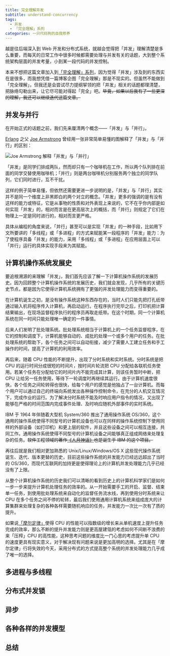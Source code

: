 ```yaml
---
title: 完全理解并发
subtitle: understand-concurrency
tags:
  - 并发
  - 「完全理解」系列
categories: 一只代码狗的自我修养
---
```


越是往后端深入到 Web 开发和分布式系统，就越会觉得把「并发」理解清楚是多么重要，而每天的日常工作中很多时候都需要处理与并发有关的话题，大到整个系统架构层面的并发考量，小到某一段代码的并发控制。

本来不想把这篇文章加入到[「完全理解」系列](http://maples7.com/tags/「完全理解」系列/)，因为觉得「并发」涉及到的东西实在是很多，而我想凭借一篇博客企图「完全理解」那是不现实的。但虽然不能做到「完全理解」，但我还是会尝试尽力提纲挈领的把「并发」相关的话题都理清楚，把脉络勾勒出来，让它尽可能对得起「完全」吧。~~毕竟，如果以后我有了一些更深的理解，我还可以继续迭代这篇文章。~~

<!-- more -->

## 并发与并行

在开始正式的话题之前，我们先来厘清两个概念——「并发」与「并行」。

[Erlang](<https://en.wikipedia.org/wiki/Erlang_(programming_language)>) 之父 [Joe Armstrong](<https://en.wikipedia.org/wiki/Joe_Armstrong_(programmer)>) 曾经用一张非常简单易懂的图解释了「并发」与「并行」的区别：

![Joe Armstrong 解释「并发」与「并行」](https://i.loli.net/2018/08/06/5b67309e4d019.jpg)

「并发」是同学们排成两队，然而却只有一个咖啡机在工作，所以两个队列排在前面的同学交替使用咖啡机；「并行」则是两台咖啡机分别服务两个独立的同学队列，它们同时进行，互不干扰。

这样的例子简单易懂，但依然还需要更进一步说明的是，「并发」与「并行」其实并不是同一个维度上非黑即白的两个对立的概念。「并发」更多的强调的是有没有这样的能力或特征，它是从事物的性质和对外表现上来说的，它不在乎你内部是如何实现「并发」的，相对而言是在更高层次上的概括，而「并行」则规定了它们在物理上一定是同时进行的，相对而言更严格。

具体从编程的角度来说，「并行」甚至可以是实现「并发」的一种手段，比如用下文所要讲的「多线程」或「多进程」的方式来赋能某一段程序的「并发」能力：为了使程序具备「并发」的能力，采用「多线程」或「多进程」在应用层面上可以「并行」运行的具体实现手段来为其赋能。

## 计算机操作系统发展史

要追根溯源的来理解「并发」，我们首先应该了解一下计算机操作系统的发展历史。因为回顾整个计算机操作系统的发展历史，我们就会发现，几乎所有的关键历史节点，都是因为它使得计算机系统拥有了更强的并发处理能力而变得重要的。

在计算机诞生之初，是没有操作系统这种东西存在的，当时人们只能先把打孔纸带通过输入机将程序传入计算机，再启动运行。在程序执行完毕之后，打印机把计算结果输出，在现场监督程序执行的程序员再取走纸带。在这个时期，同一个计算机系统在同一时间只能处理唯一确定的一件事情。

后来人们发明了批处理系统。批处理系统相当于计算机上的一个任务监督程序，在它的控制和调度下，计算机能够自动的、成批的处理一个或多个用户的任务。在批处理系统的帮助下，各个任务之间可以自动衔接，减少了需要人工建立任务和手工操作的时间，提高了计算机的利用效率。

再后来，随着 CPU 性能的不断提升，出现了分时系统和实时系统。分时系统是把 CPU 的运行时间分成很短的时间片，按时间片轮流把 CPU 分配给各联机任务使用。若某个任务在分配给它的时间片内不能完成其计算，则该任务暂时中断，把 CPU 让给另一任务使用，等待下一轮调度时再继续其运行。由于计算机速度很快，各个任务之间轮转得也很快，给每个用户的感觉是他独占了一台计算机。而每个用户可以通过自己的终端向系统发出各种操作控制命令，在充分的人机交互情况下，完成作业的运行。为了解决分时系统不能及时响应用户指令的情况，又出现了能够在严格的时间范围内完成事件处理、及时响应随机外部事件的实时系统。

IBM 于 1964 年伴随着大型机 System/360 推出了通用操作系统 OS/360，这个通用的操作系统使得不同型号的计算机设备也可以在同样的操作系统控制下使用同样的外部设备（如打印机）和更上层的软件，并且这些设备之间可以相互连接，共同工作。通用操作系统使得不同型号的计算机设备之间能够真正组成网络来处理复杂的任务。~~软件工程领域的著作[《人月神话》](https://book.douban.com/subject/2230248/)也是诞生于 IBM 的这个项目。~~

再往后就是我们相对更加熟悉的 Unix/Linux/Windows/OS X 这些现代操作系统诞生、迭代、版本更替的历史，目前这些操作系统的并发能力已经远远超出了当时的 OS/360，而现代互联网的加持更是使得理论上的计算机并发处理能力几乎已经没有了上限。

从整个计算机操作系统的历史我们可以清晰的看到历史上的计算机科学家们是如何一步一步来提升计算机处理任务的效率的。从一开始需要手工的开启、监督、结束单一任务，到使用批处理系统来自动化的监督任务流水线，再到使用分时系统来让 CPU 在多个任务之间不停的轮转，最后我们使用通用计算机系统来组成庞大的计算集群来处理复杂的各种各样需要随机响应的任务，并发能力一次比一次有了质的提升。

如果说[「摩尔定律」](https://zh.wikipedia.org/wiki/摩尔定律)使得 CPU 的性能可以指数级的增长来从单机速度上提升任务完成的效率，那么不断的提升并发能力则是更高屋建瓴的考虑如何不间断不浪费的来「压榨」CPU 的高性能，这种思考问题的维度比一门心思的考虑提升单 CPU 的速度更具有现实意义，对于解决现有问题来说是更加高明的选择。尤其是在「摩尔定律」行将失效的今天，采用分布式的方式提高整个系统的并发处理能力几乎成了唯一的选择。

## 多进程与多线程

## 分布式并发锁

## 异步

## 各种各样的并发模型

## 总结

